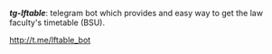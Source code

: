 ***tg-lftable***: telegram bot which provides and easy way to get the law faculty's timetable (BSU).

http://t.me/lftable_bot
